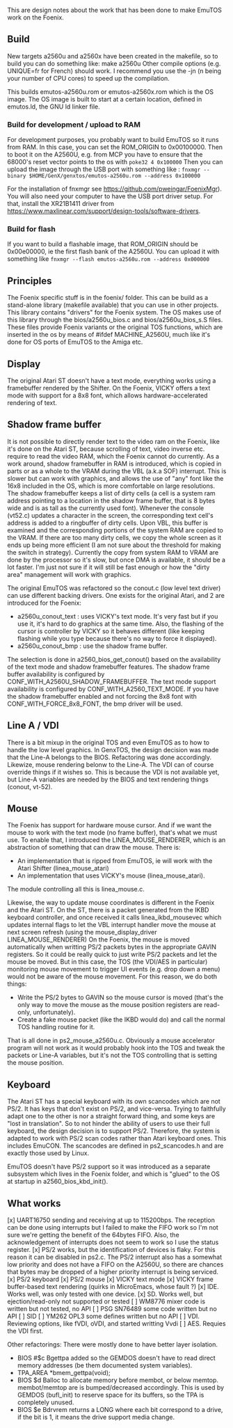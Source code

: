 This are design notes about the work that has been done to make EmuTOS work on the Foenix.

## Build
New targets a2560u and a2560x have been created in the makefile, so to build you can do something like:
make a2560u
Other compile options (e.g. UNIQUE=fr for French) should work.
I recommend you use the -jn (n being your number of CPU cores) to speed up the compilation.

This builds emutos-a2560u.rom or emutos-a2560x.rom which is the OS image.
The OS image is built to start at a certain location, defined in emutos.ld, the GNU ld linker file.


### Build for development / upload to RAM
For development purposes, you probably want to build EmuTOS so it runs from RAM. In this case, you can set the ROM_ORIGIN to 0x00100000.
Then to boot it on the A2560U, e.g. from MCP you have to ensure that the 68000's reset vector points to the os with
`poke32 4 0x100000`
Then you can upload the image through the USB port with something like :
`fnxmgr --binary $HOME/GenX/genxtos/emutos-a2560u.rom --address 0x100000`

For the installation of fnxmgr see https://github.com/pweingar/FoenixMgr). You will also need your computer to have the USB port driver setup. For that, install the XR21B1411 driver from https://www.maxlinear.com/support/design-tools/software-drivers.

### Build for flash
If you want to build a flashable image, that ROM_ORIGIN should be 0x00e00000, ie the first flash bank of the A2560U.
You can upload it with something like
`fnxmgr --flash emutos-a2560u.rom --address 0x000000`


## Principles
The Foenix specific stuff is in the foenix/ folder. This can be build as a stand-alone library (makefile available) that you can use in other projects. This library contains "drivers" for the Foenix system.
The OS makes use of this library through the bios/a2560u_bios.c and bios/a2560u_bios_s.S files. These files provide Foenix variants or the original TOS functions, which are inserted in the os by means of #ifdef MACHINE_A2560U, much like it's done for OS ports of EmuTOS to the Amiga etc.


## Display
The original Atari ST doesn't have a text mode, everything works using a framebuffer rendered by the Shifter. On the Foenix, VICKY offers a text mode with support for a 8x8 font, which allows hardware-accelerated rendering of text.

## Shadow frame buffer
It is not possible to directly render text to the video ram on the Foenix, like it's done on the Atari ST, because scrolling of text, video inverse etc. require to read the video RAM, which the Foenix cannot do currently. As a work around, shadow framebuffer in RAM is introduced, which is copied in parts or as a whole to the VRAM during the VBL (a.k.a SOF) interrupt. This is slower but can work with graphics, and allows the use of "any" font like the 16x8 included in the OS, which is more comfortable on large resolutions.
The shadow framebuffer keeps a list of dirty cells (a cell is a system ram address pointing to a location in the shadow frame buffer, that is 8 bytes wide and is as tall as the currently used font). Whenever the console (vt52.c) updates a character in the screen, the corresponding text cell's address is added to a ringbuffer of dirty cells. Upon VBL, this buffer is examined and the corresponding portions of the system RAM are copied to the VRAM. If there are too many dirty cells, we copy the whole screen as it ends up being more efficient (I am not sure about the threshold for making the switch in strategy). Currently the copy from system RAM to VRAM are done by the processor so it's slow, but once DMA is available, it should be a lot faster. I'm just not sure if it will still be fast enough or how the "dirty area" management will work with graphics.

The original EmuTOS was refactored so the conout.c (low level text driver) can use different backing drivers. One exists for the original Atari, and 2 are introduced for the Foenix:
* a2560u_conout_text : uses VICKY's text mode. It's very fast but if you use it, it's hard to do graphics at the same time. Also, the flashing of the cursor is controller by VICKY so it behaves different (like keeping flashing while you type because there's no way to force it displayed).
* a2560u_conout_bmp : use the shadow frame buffer.

The selection is done in a2560_bios_get_conout() based on the availability of the text mode and shadow framebuffer features.
The shadow frame buffer availability is configured by CONF_WITH_A2560U_SHADOW_FRAMEBUFFER.
The text mode support availability is configured by CONF_WITH_A2560_TEXT_MODE.
If you have the shadow framebuffer enabled and not forcing the 8x8 font with CONF_WITH_FORCE_8x8_FONT, the bmp driver will be used.


## Line A / VDI
There is a bit mixup in the original TOS and even EmuTOS as to how to handle the low level graphics. In GenxTOS, the design decision was made that the Line-A belongs to the BIOS. Refactoring was done accordingly. Likewize, mouse rendering belonw to the Line-A. The VDI can of course override things if it wishes so.
This is because the VDI is not available yet, but Line-A variables are needed by the BIOS and text rendering things (conout, vt-52).

## Mouse
The Foenix has support for hardware mouse cursor. And if we want the mouse to work with the text mode (no frame buffer), that's what we must use. To enable that, I introduced the LINEA_MOUSE_RENDERER, which is an abstraction of something that can draw the mouse. There is:
* An implementation that is ripped from EmuTOS, ie will work with the Atari Shifter (linea_mouse_atari)
* An implementation that uses VICKY's mouse (linea_mouse_atari).

The module controlling all this is linea_mouse.c.

Likewise, the way to update mouse coordinates is different in the Foenix and the Atari ST. On the ST, there is a packet generated from the IKBD keyboard controller, and once received it calls linea_ikbd_mousevec which updates internal flags to let the VBL interrupt handler move the mouse at next screen refresh (using the mouse_display_driver LINEA_MOUSE_RENDERER)
On the Foenix, the mouse is moved automatically when writting PS/2 packets bytes in the appropriate GAVIN registers. So it could be really quick to just write PS/2 packets and let the mouse be moved. But in this case, the TOS (the VDI/AES in particular) monitoring mouse movement to trigger UI events (e.g. drop down a menu) would not be aware of the mouse movement. For this reason, we do both things:
* Write the PS/2 bytes to GAVIN so the mouse cursor is moved (that's the only way to move the mouse as the mouse position registers are read-only, unfortunately).
* Create a fake mouse packet (like the IKBD would do) and call the normal TOS handling routine for it.

That is all done in ps2_mouse_a2560u.c.
Obviously a mouse accelerator program will not work as it would probably hook into the TOS and tweak the packets or Line-A variables, but it's not the TOS controlling that is setting the mouse position.


## Keyboard
The Atari ST has a special keyboard with its own scancodes which are not PS/2. It has keys that don't exist on PS/2, and vice-versa. Trying to faithfully adapt one to the other is nor a straight forward thing, and some keys are "lost in translation". So to not hinder the ability of users to use their full keyboard, the design decision is to support PS/2. Therefore, the system is adapted to work with PS/2 scan codes rather than Atari keyboard ones. This includes EmuCON.
The scancodes are defined in ps2_scancodes.h and are exactly those used by Linux.

EmuTOS doesn't have PS/2 support so it was introduced as a separate subsystem which lives in the Foenix folder, and which is "glued" to the OS at startup in a2560_bios_kbd_init(). 


## What works
[x] UART16750 sending and receiving at up to 115200bps. The reception can be done using interrupts but I failed to make the FIFO work so I'm not sure we're getting the benefit of the 64bytes FIFO. Also, the acknowledgement of interrupts does not seem to work so I use the status register.
[x] PS/2 works, but the identification of devices is flaky. For this reason it can be disabled in ps2.c. The PS/2 interrupt also has a somewhat low priority and does not have a FIFO on the A2560U, so there are chances that bytes may be dropped of a higher priority interrupt is being serviced.
[x] PS/2 keyboard
[x] PS/2 mouse
[x] VICKY text mode
[x] VICKY frame buffer-based text rendering (quirks in MicroEmacs, whose fault ?)
[x] IDE. Works well, was only tested with one device.
[x] SD. Works well, but ejection/read-only not supported or tested
[ ] WM8776 mixer code is written but not tested, no API
[ ] PSG SN76489 some code written but no API
[ ] SID
[ ] YM262 OPL3 some defines written but no API
[ ] VDI. Reviewing options, like fVDI, oVDI, and started writting Vvdi
[ ] AES. Requies the VDI first.


Other refactorings:
There were mostly done to have better layer isolation.

* BIOS #$c Bgettpa added so the GEMDOS doesn't have to read direct memory addresses (be them documented system variables).
* TPA_AREA *bmem_gettpa(void);
* BIOS $d Balloc to allocate memory before membot, or below memtop. membot/memtop are is bumped/decreased accordingly. This is used by GEMDOS (bufl_init) to reserve space for its buffers, so the TPA is completely unused.
* BIOS $e Bdrvrem returns a LONG where each bit correspond to a drive, if the bit is 1, it means the drive support media change.
